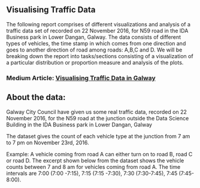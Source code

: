## Visualising Traffic Data

The following report comprises of different visualizations and analysis of a traffic data set of recorded on 22 November 2016, for N59 road in the IDA Business park in Lower Dangan, Galway. The data consists of different types of vehicles, the time stamp in which comes from one direction and goes to another direction of road among roads: A,B,C and D. We will be breaking down the report into tasks/sections consisting of a visualization of a particular distribution or proportion measure and analysis of the plots.

### Medium Article: [Visualising Traffic Data in Galway](https://medium.com/@swapsid_/visualizing-traffic-data-in-galway-9ace26afdcd8)

## About the data:

Galway City Council have given us some real traffic data, recorded on 22 November 2016,
for the N59 road at the junction outside the Data Science Building in the IDA Business park
in Lower Dangan, Galway

The dataset gives the count of each vehicle type at the junction from 7 am to 7 pm on
November 23rd, 2016.

Example: A vehicle coming from road A can either turn on to road B, road C or road D. The
excerpt shown below from the dataset shows the vehicle counts between 7 and 8 am for
vehicles coming from road A. The time intervals are 7:00 (7:00 -7:15), 7:15 (7:15 -7:30),
7:30 (7:30-7:45), 7:45 (7:45-8:00). 

